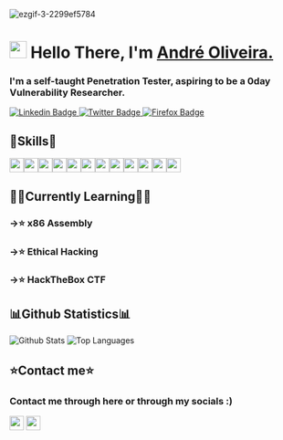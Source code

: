 
![ezgif-3-2299ef5784](https://user-images.githubusercontent.com/15943431/194160008-5a5b6085-e6fb-41f4-9d95-6db890c7e698.gif)


<h1 align="left"><img src="https://raw.githubusercontent.com/sidbelbase/sidbelbase/master/wave.gif" width="30px"><strong> Hello There, I'm <a href="https://waffleshouse.com/">André Oliveira.</a></strong>
</h1>

<h3 align="left"><strong>
I'm a self-taught Penetration Tester, aspiring to be a 0day Vulnerability Researcher.</strong></h3>

<a target="_blank" href="https://linkedin.com/in/Andre0liveira">
<img src="https://img.shields.io/badge/-André Oliveira-blue?style=for-the-badge&logo=Linkedin&logoColor=white&link=https://linkedin.com/in/Andre0liveira" alt="Linkedin Badge">
</a>
<a target="_blank" href="https://mobile.twitter.com/waflisan">
<img src="https://img.shields.io/badge/Waflisan-1ca0f1?style=for-the-badge&logo=twitter&logoColor=white&link=https://mobile.twitter.com/waflisan" alt="Twitter Badge">
</a>

<a target="_blank" href="https://wafflesexploits.rf.gd">
<img src="https://img.shields.io/badge/-Waffle's Exploits-141414?style=for-the-badge&logo=firefox&logoColor=white&link=https://waffleshouse.rf.gd" alt="Firefox Badge">
</a>

## 🔧Skills🔧

<img src="https://img.shields.io/badge/-Python-3776AB?logo=python&logoColor=fff" height="25"><img src="https://img.shields.io/badge/-PyCharm-000000?logo=pycharm&logoColor=fff" height="25"><img src="https://img.shields.io/badge/-Lua-2C2D72?logo=lua&logoColor=fff" height="25"><img src="https://img.shields.io/badge/-CSharp-239120?logo=csharp&logoColor=fff" height="25"><img src="https://img.shields.io/badge/-VStudio-5C2D91?logo=visualstudio&logoColor=fff" height="25"><img src="https://img.shields.io/badge/-C-A8B9CC?logo=c&logoColor=fff" height="25"><img src="https://img.shields.io/badge/-C++-00599C?logo=cplusplus&logoColor=fff" height="25"><img src="https://img.shields.io/badge/-PowerShell-5391FE?logo=powershell&logoColor=fff" height="25"><img src="https://img.shields.io/badge/-MySQL-4479A1?logo=mysql&logoColor=fff" height="25"><img src="https://img.shields.io/badge/-SQLite-003B57?logo=sqlite&logoColor=fff" height="25"><img src="https://img.shields.io/badge/-Office-D83B01?logo=microsoftoffice&logoColor=fff" height="25"><img src="https://img.shields.io/badge/-Photoshop-31A8FF?logo=adobephotoshop&logoColor=fff" height="25">

## 

## 👨‍💻Currently Learning👨‍💻

<h3 align="left"><strong> ->⭐ x86 Assembly </strong></h3>
<h3 align="left"><strong> ->⭐ Ethical Hacking </strong></h3>
<h3 align="left"><strong> ->⭐ HackTheBox CTF </strong></h3>




## 📊Github Statistics📊

![Github Stats](https://github-readme-stats.vercel.app/api?username=WafflesExploit&count_private=true&show_icons=true&theme=radical)                  ![Top Languages](https://github-readme-stats.vercel.app/api/top-langs/?username=WafflesExploit&show_icons=true&theme=radical)



## ⭐Contact me⭐

<h3 align="left">Contact me through here or through my socials :) </h3>
<img src="https://img.shields.io/badge/-andreoliveira208@gmail.com-EA4335?logo=gmail&logoColor=fff" height="25">
<img src="https://img.shields.io/badge/-Waflisan Tag:1839-5865F2?logo=discord&logoColor=fff" height="25">
